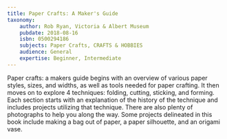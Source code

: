 ```yaml
---
title: Paper Crafts: A Maker's Guide
taxonomy:
	author: Rob Ryan, Victoria & Albert Museum
	pubdate: 2018-08-16
	isbn: 0500294186
	subjects: Paper Crafts, CRAFTS & HOBBIES
	audience: General
	expertise: Beginner, Intermediate
---
```

Paper crafts: a makers guide begins with an overview of various paper styles, sizes, and widths, as well as tools needed for paper crafting.  It then moves on to explore 4 techniques: folding, cutting, sticking, and forming.  Each section starts with an explanation of the history of the technique and includes projects utilizing that technique. There are also plenty of photographs to help you along the way.  Some projects delineated in this book include making a bag out of paper, a paper silhouette, and an origami vase.